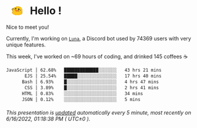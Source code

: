 <h1>   <img src="./spoinky.gif" style="vertical-align:middle;" width="30px">   Hello ! </h1>

Nice to meet you!

Currently, I'm working on <a href='https://github.com/Asgarrrr/Luna'>`Luna`</a>, a Discord bot used by 74369 users with very unique features.

This week, I've worked on ~69 hours of coding, and drinked 145 coffees ☕

```
JavaScript │ 62.68%   █████████████░░░░░░░   43 hrs 21 mins
       EJS │ 25.54%   █████░░░░░░░░░░░░░░░   17 hrs 40 mins
      Bash │ 6.93%    █░░░░░░░░░░░░░░░░░░░   4 hrs 47 mins
       CSS │ 3.89%    █░░░░░░░░░░░░░░░░░░░   2 hrs 41 mins
      HTML │ 0.83%    ░░░░░░░░░░░░░░░░░░░░   34 mins
      JSON │ 0.12%    ░░░░░░░░░░░░░░░░░░░░   5 mins
```

###### This presentation is [updated](https://github.com/Asgarrrr) automatically every 5 minute, most recently on 6/16/2022, 01:18:38 PM ( UTC±0 ).